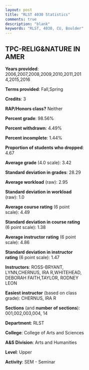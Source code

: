 ```yaml
---
layout: post
title: "RLST 4030 Statistics"
comments: true
description: "blank"
keywords: "RLST, 4030, CU, Boulder"
--- 
```

<head>
<script src="https://ajax.googleapis.com/ajax/libs/jquery/2.1.3/jquery.min.js"></script>
<script src="https://dl.dropboxusercontent.com/s/pc42nxpaw1ea4o9/highcharts.js?dl=0"></script>
<!-- <script src="../assets/js/highcharts.js"></script> -->
<style type="text/css">@font-face {
	font-family: "Bebas Neue";
	src: url(https://www.filehosting.org/file/details/544349/BebasNeue%20Regular.otf) format("opentype");
	}
	h1.Bebas { 
		font-family: "Bebas Neue", Verdana, Tahoma;
	}
</style>
</head>
<body>
	<div id="container" style="float: right; width: 45%; height: 88%; margin-left: 2.5%; margin-right: 2.5%;"></div>
	<script language="JavaScript">
		$(document).ready(function() {
		var chart = {type: 'column'};
		var title = {text: 'Grade Distribution'};
		var xAxis = {categories: ['A','B','C','D','F'],crosshair: true};
		var yAxis = {min: 0,title: {text: 'Percentage'}};
		var tooltip = {headerFormat: '<center><b><span style="font-size:20px">{point.key}</span></b></center>',
		               pointFormat: '<td style="padding:0"><b>{point.y:.1f}%</b></td>',
		               footerFormat: '</table>',shared: true,useHTML: true};
		var plotOptions = {column: {pointPadding: 0.0,borderWidth: 0}};  
		var credits = {enabled: false};var series= [{name: 'Percent',data: [55.5,36.0,8.0,0.0,0.5,]}];
		var json = {};
		json.chart = chart;
		json.title = title;
		json.tooltip = tooltip;
		json.xAxis = xAxis;
		json.yAxis = yAxis;  
		json.series = series;
		json.plotOptions = plotOptions;  
		json.credits = credits;
		$('#container').highcharts(json);
	});
	</script>
</body>
			   
## TPC-RELIG&NATURE IN AMER

**Years provided**: 2006,2007,2008,2009,2010,2011,2014,2015,2016

**Terms provided**: Fall,Spring

**Credits**: 3

**RAP/Honors class?** Neither

**Percent grade**: 98.56%

**Percent withdrawn**: 4.49%

**Percent incomplete**: 1.44%

**Proportion of students who dropped**: 4.67

**Average grade** (4.0 scale): 3.42

**Standard deviation in grades**: 28.29

**Average workload** (raw): 2.95

**Standard deviation in workload** (raw): 1.0

**Average course rating** (6 point scale): 4.49

**Standard deviation in course rating** (6 point scale): 1.38

**Average instructor rating** (6 point scale): 4.86

**Standard deviation in instructor rating** (6 point scale): 1.47

**Instructors**: ROSS-BRYANT, LYNN,CHERNUS, IRA R,WHITEHEAD, DEBORAH FAITH,TAYLOR, RODNEY LEON

**Easiest instructor** (based on class grade): CHERNUS, IRA R

**Sections** (and **number of sections**): 001,002,003,004, 14

**Department**: RLST

**College**: College of Arts and Sciences

**A&S Division**: Arts and Humanities

**Level**: Upper

**Activity**: SEM - Seminar